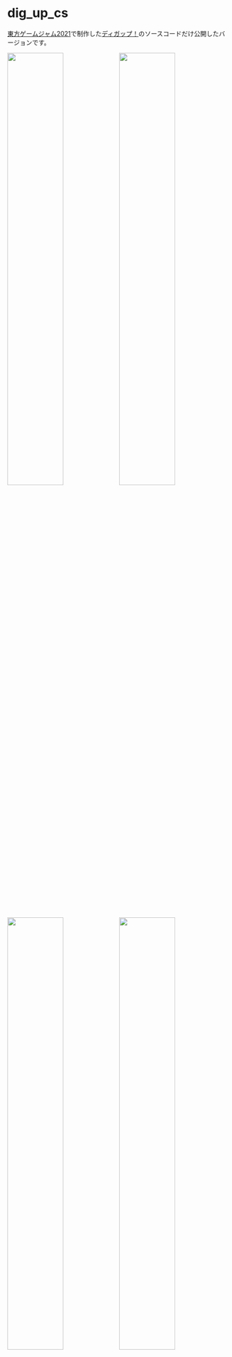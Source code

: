# dig_up_cs

[東方ゲームジャム2021](https://touhou-gamejam.web.app)で制作した[ディガップ！](https://www.freem.ne.jp/win/game/26519)のソースコードだけ公開したバージョンです。

<img src="https://user-images.githubusercontent.com/1734002/140606342-4630fbd1-39cd-4b72-b608-500928ea667c.png" width="50%"><img src="https://user-images.githubusercontent.com/1734002/140606344-f37ac64d-0211-4984-9bdf-f16191efe49d.png" width="50%">
<img src="https://user-images.githubusercontent.com/1734002/140606346-eff3605a-f618-40d0-8e3d-3f462b836ba7.png" width="50%"><img src="https://user-images.githubusercontent.com/1734002/140606349-397fd7d7-8570-45d5-8196-e65a595c09df.png" width="50%">

#### 開発環境

Unity2020.3.17f1
